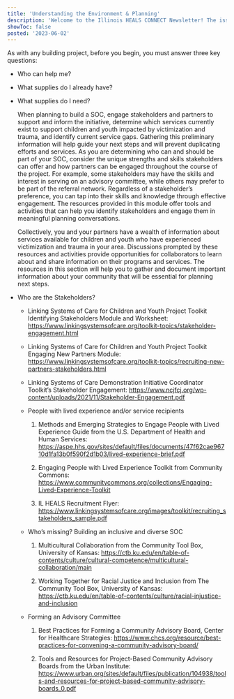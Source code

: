 ```yaml
---
title: 'Understanding the Environment & Planning'
description: 'Welcome to the Illinois HEALS CONNECT Newsletter! The issue features an overview of the Illinois HEALS program, an innovative approach to service delivery, and a program demonstration project update.'
showToc: false
posted: '2023-06-02'
---
```


As with any building project, before you begin, you must answer three key questions:

- Who can help me?

- What supplies do I already have?

- What supplies do I need?

  When planning to build a SOC, engage stakeholders and partners to support and inform the initiative, determine which services currently exist to support children and youth impacted by victimization and trauma, and identify current service gaps. Gathering this preliminary information will help guide your next steps and will prevent duplicating efforts and services.
  As you are determining who can and should be part of your SOC, consider the unique strengths and skills stakeholders can offer and how partners can be engaged throughout the course of the project. For example, some stakeholders may have the skills and interest in serving on an advisory committee, while others may prefer to be part of the referral network. Regardless of a stakeholder’s preference, you can tap into their skills and knowledge through effective engagement. The resources provided in this module offer tools and activities that can help you identify stakeholders and engage them in meaningful planning conversations.

  Collectively, you and your partners have a wealth of information about services available for children and youth who have experienced victimization and trauma in your area. Discussions prompted by these resources and activities provide opportunities for collaborators to learn about and share information on their programs and services. The resources in this section will help you to gather and document important information about your community that will be essential for planning next steps.

- Who are the Stakeholders?

  - Linking Systems of Care for Children and Youth Project Toolkit Identifying Stakeholders Module and Worksheet: https://www.linkingsystemsofcare.org/toolkit-topics/stakeholder-engagement.html

  - Linking Systems of Care for Children and Youth Project Toolkit Engaging New Partners Module: https://www.linkingsystemsofcare.org/toolkit-topics/recruiting-new-partners-stakeholders.html

  - Linking Systems of Care Demonstration Initiative Coordinator Toolkit’s Stakeholder Engagement: https://www.ncjfcj.org/wp-content/uploads/2021/11/Stakeholder-Engagement.pdf

  - People with lived experience and/or service recipients

    1. Methods and Emerging Strategies to Engage People with Lived Experience Guide from the U.S. Department of Health and Human Services: https://aspe.hhs.gov/sites/default/files/documents/47f62cae96710d1fa13b0f590f2d1b03/lived-experience-brief.pdf

    2. Engaging People with Lived Experience Toolkit from Community Commons: https://www.communitycommons.org/collections/Engaging-Lived-Experience-Toolkit

    3. IL HEALS Recruitment Flyer: https://www.linkingsystemsofcare.org/images/toolkit/recruiting_stakeholders_sample.pdf

  - Who’s missing? Building an inclusive and diverse SOC

    1. Multicultural Collaboration from the Community Tool Box, University of Kansas: https://ctb.ku.edu/en/table-of-contents/culture/cultural-competence/multicultural-collaboration/main

    2. Working Together for Racial Justice and Inclusion from The Community Tool Box, University of Kansas: https://ctb.ku.edu/en/table-of-contents/culture/racial-injustice-and-inclusion

  - Forming an Advisory Committee

    1. Best Practices for Forming a Community Advisory Board, Center for Healthcare Strategies: https://www.chcs.org/resource/best-practices-for-convening-a-community-advisory-board/

    2. Tools and Resources for Project-Based Community Advisory Boards from the Urban Institute: https://www.urban.org/sites/default/files/publication/104938/tools-and-resources-for-project-based-community-advisory-boards_0.pdf
